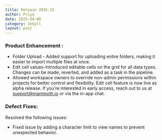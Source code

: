 ```yaml
---
title: Release 2025.15
author: Priya
date: 2025-04-08
category: Jekyll
layout: post
---
```

### Product Enhancement :
* Folder Upload - Added support for uploading entire folders, making it easier to import multiple files at once.
* Edit cell values-Introduced editable cells on the grid for all data types. Changes can be made, reverted, and added as a task in the pipeline.
* Allowed workspace owners to override non-admin permissions within projects for better control and flexibility.
Edit cell feature is now live as alpha release. If you’re interested in early access, reach out to us at [support@mammoth.io](mailto:support@mammoth.io) or via the in-app chat.

### Defect Fixes:
Resolved the following issues:
* Fixed issue by adding a character limit to view names to prevent unexpected behavior.
